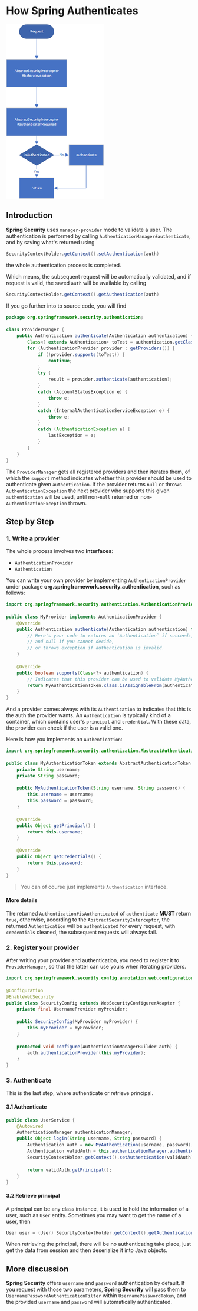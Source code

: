 # How Spring Authenticates

![image-20200721154059038](images/How-Spring-Authenticates/image-20200721154059038.png)

## Introduction

**Spring Security** uses `manager-provider` mode to validate a user. The authentication is performed by calling `AuthenticationManager#authenticate`, and by saving what's returned using

```java
SecurityContextHolder.getContext().setAuthentication(auth)
```

the whole authentication process is completed.

Which means, the subsequent request will be automatically validated, and if request is valid, the saved `auth` will be available by calling

```java
SecurityContextHolder.getContext().getAuthentication(auth)
```

If you go further into to source code, you will find

```java
package org.springframework.security.authentication;

class ProviderManger {
    public Authentication authenticate(Authentication authentication) {
        Class<? extends Authentication> toTest = authentication.getClass();
        for (AuthenticationProvider provider : getProviders()) {
            if (!provider.supports(toTest)) {
                continue;
            }
            try {
                result = provider.authenticate(authentication);
            }
            catch (AccountStatusException e) {
                throw e;
            }
            catch (InternalAuthenticationServiceException e) {
                throw e;
            }
            catch (AuthenticationException e) {
                lastException = e;
            }
        }
    }
}
```

The `ProviderManager` gets all registered providers and then iterates them,
of which the `support` method indicates whether this provider should be used to authenticate given `authentication`.
If the provider returns `null` or throws `AuthenticationException` the next provider who supports this given `authentication` will be used, until non-`null` returned or non-`AuthenticationException` thrown.

## Step by Step

### 1. Write a provider

The whole process involves two **interfaces**:

- `AuthenticationProvider`
- `Authentication`

You can write your own provider by implementing `AuthenticationProvider` under package **org.springframework.security.authentication**,
such as follows:

```java
import org.springframework.security.authentication.AuthenticationProvider;

public class MyProvider implements AuthenticationProvider {
    @Override
    public Authentication authenticate(Authentication authentication) throws AuthenticationException {
        // Here's your code to returns an `Authentication` if succeeds,
        // and null if you cannot decide,
        // or throws exception if authentication is invalid.
    }

    @Override
    public boolean supports(Class<?> authentication) {
        // Indicates that this provider can be used to validate MyAuthenticationToken
        return MyAuthenticationToken.class.isAssignableFrom(authentication);
    }
}
```

And a provider comes always with its `Authentication` to indicates that this is the auth the provider wants.
An `Authentication` is typically kind of a container, which contains user's `principal` and `credential`.
With these data, the provider can check if the user is a valid one.

Here is how you implements an `Authentication`:

```java
import org.springframework.security.authentication.AbstractAuthenticationToken;

public class MyAuthenticationToken extends AbstractAuthenticationToken {
    private String username;
    private String password;

    public MyAuthenticationToken(String username, String password) {
        this.username = username;
        this.password = password;
    }

    @Override
    public Object getPrincipal() {
        return this.username;
    }

    @Override
    public Object getCredentials() {
        return this.password;
    }
}
```

> You can of course just implements `Authentication` interface.

#### More details

The returned `Authentication#isAuthenticated` of `authenticate` **MUST** return `true`,
otherwise, according to the `AbstractSecurityInterceptor`,
the returned `Authentication` will be `authenticate`d for every request,
with `credentials` cleaned, the subsequent requests will always fail.

### 2. Register your provider

After writing your provider and authentication, you need to register it to `ProviderManager`,
so that the latter can use yours when iterating providers.

```java
import org.springframework.security.config.annotation.web.configuration.WebSecurityConfigurerAdapter;

@Configuration
@EnableWebSecurity
public class SecurityConfig extends WebSecurityConfigurerAdapter {
    private final UsernameProvider myProvider;

    public SecurityConfig(MyProvider myProvider) {
        this.myProvider = myProvider;
    }

    protected void configure(AuthenticationManagerBuilder auth) {
        auth.authenticationProvider(this.myProvider);
    }
}
```

### 3. Authenticate

This is the last step, where authenticate or retrieve principal.

#### 3.1 Authenticate

```java
public class UserService {
    @Autowired
    AuthenticationManager authenticationManager;
    public Object login(String username, String password) {
        Authentication auth = new MyAuthentication(username, password);
        Authentication validAuth = this.authenticationManager.authenticate(auth);
        SecurityContextHolder.getContext().setAuthentication(validAuth);

        return validAuth.getPrincipal();
    }
}
```

#### 3.2 Retrieve principal

A principal can be any class instance, it is used to hold the information of a user, such as `User` entity.
Sometimes you may want to get the name of a user, then

```java
User user = (User) SecurityContextHolder.getContext().getAuthentication().getPrincipal();
```

When retrieving the principal,
there will be no authenticating take place,
just get the data from session and then deserialize it into Java objects.

## More discussion

**Spring Security** offers `username` and `password` authentication by default.
If you request with those two parameters, **Spring Security** will pass them to `UsernamePasswordAuthenticationFilter` within `UsernamePasswordToken`, and the provided `username` and `password` will automatically authenticated.
